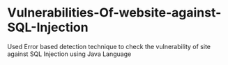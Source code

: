 # Vulnerabilities-Of-website-against-SQL-Injection
Used Error based detection technique to check the vulnerability of site against  SQL Injection using Java Language
